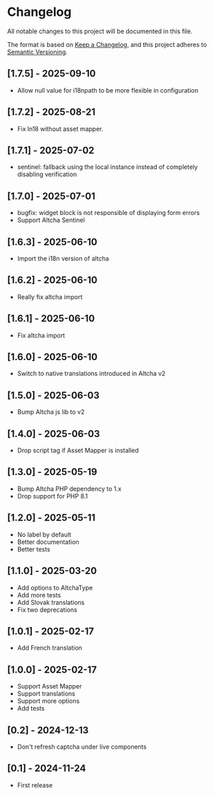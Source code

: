 # Changelog

All notable changes to this project will be documented in this file.

The format is based on [Keep a Changelog](https://keepachangelog.com/en/1.1.0/),
and this project adheres to [Semantic Versioning](https://semver.org/spec/v2.0.0.html).

## [1.7.5] - 2025-09-10
- Allow null value for i18npath to be more flexible in configuration

## [1.7.2] - 2025-08-21
- Fix ln18 without asset mapper.

## [1.7.1] - 2025-07-02
- sentinel: fallback using the local instance instead of completely disabling verification

## [1.7.0] - 2025-07-01
- bugfix: widget block is not responsible of displaying form errors
- Support Altcha Sentinel

## [1.6.3] - 2025-06-10
- Import the i18n version of altcha

## [1.6.2] - 2025-06-10
- Really fix altcha import

## [1.6.1] - 2025-06-10
- Fix altcha import

## [1.6.0] - 2025-06-10
- Switch to native translations introduced in Altcha v2

## [1.5.0] - 2025-06-03
- Bump Altcha js lib to v2

## [1.4.0] - 2025-06-03
- Drop script tag if Asset Mapper is installed

## [1.3.0] - 2025-05-19
- Bump Altcha PHP dependency to 1.x
- Drop support for PHP 8.1

## [1.2.0] - 2025-05-11
- No label by default
- Better documentation
- Better tests

## [1.1.0] - 2025-03-20
- Add options to AltchaType
- Add more tests
- Add Slovak translations
- Fix two deprecations

## [1.0.1] - 2025-02-17
- Add French translation

## [1.0.0] - 2025-02-17
- Support Asset Mapper
- Support translations
- Support more options
- Add tests

## [0.2] - 2024-12-13
- Don't refresh captcha under live components

## [0.1] - 2024-11-24
- First release